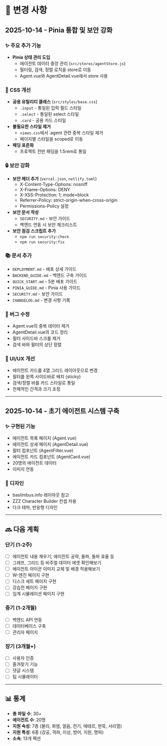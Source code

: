 # 📝 변경 사항

## 2025-10-14 - Pinia 통합 및 보안 강화

### ✨ 주요 추가 기능
- **Pinia 상태 관리 도입**
  - 에이전트 데이터 중앙 관리 (`src/stores/agentStore.js`)
  - 필터링, 검색, 정렬 로직을 store로 이동
  - Agent.vue와 AgentDetail.vue에서 store 사용

### 🎨 CSS 개선
- **공용 유틸리티 클래스** (`src/styles/base.css`)
  - `.input` - 통일된 입력 필드 스타일
  - `.select` - 통일된 select 스타일
  - `.card` - 공용 카드 스타일
- **불필요한 스타일 제거**
  - `views.css`에서 .agent 관련 중복 스타일 제거
  - 페이지별 스타일을 scoped로 이동
- **패딩 표준화**
  - 프로젝트 전반 패딩을 1.5rem로 통일

### 🔒 보안 강화
- **보안 헤더 추가** (`vercel.json`, `netlify.toml`)
  - X-Content-Type-Options: nosniff
  - X-Frame-Options: DENY
  - X-XSS-Protection: 1; mode=block
  - Referrer-Policy: strict-origin-when-cross-origin
  - Permissions-Policy 설정
- **보안 문서 작성**
  - `SECURITY.md` - 보안 가이드
  - 백엔드 연동 시 보안 체크리스트
- **보안 점검 스크립트 추가**
  - `npm run security:check`
  - `npm run security:fix`

### 📚 문서 추가
- `DEPLOYMENT.md` - 배포 상세 가이드
- `BACKEND_GUIDE.md` - 백엔드 구축 가이드
- `QUICK_START.md` - 5분 배포 가이드
- `PINIA_GUIDE.md` - Pinia 사용 가이드
- `SECURITY.md` - 보안 가이드
- `CHANGELOG.md` - 변경 사항 기록

### 🐛 버그 수정
- Agent.vue의 중복 데이터 제거
- AgentDetail.vue의 코드 정리
- 필터 사이드바 스크롤 제거
- 검색 바와 필터의 상단 정렬

### 🎨 UI/UX 개선
- 에이전트 카드를 4열 그리드 레이아웃으로 변경
- 필터를 왼쪽 사이드바로 배치 (sticky)
- 검색/정렬 바를 카드 스타일로 통일
- 전체적인 간격과 크기 조정

---

## 2025-10-14 - 초기 에이전트 시스템 구축

### ✨ 구현된 기능
- 에이전트 목록 페이지 (Agent.vue)
- 에이전트 상세 페이지 (AgentDetail.vue)
- 필터 컴포넌트 (AgentFilter.vue)
- 에이전트 카드 컴포넌트 (AgentCard.vue)
- 20명의 에이전트 데이터
- 이미지 연동

### 🎨 디자인
- baslimbus.info 레이아웃 참고
- ZZZ Character Builder 컨셉 차용
- 다크 테마, 반응형 디자인

---

## 🔜 다음 계획

### 단기 (1-2주)
- [ ] 에이전트 내용 채우기, 에이전트 공략, 돌파, 돌파 효율 등
- [ ] 그래프, 그리드 등 비주얼 데이터 에셋 확인해보기
- [ ] 에이전트 아이콘 이미지 교체 및 배경 적용해보기
- [ ] W-엔진 페이지 구현
- [ ] 디스크 세트 페이지 구현
- [ ] 강습전 페이지 구현
- [ ] 임계 시뮬레이션 페이지 구현

### 중기 (1-2개월)
- [ ] 백엔드 API 연동
- [ ] 데이터베이스 구축
- [ ] 관리자 페이지

### 장기 (3개월+)
- [ ] 사용자 인증
- [ ] 즐겨찾기 기능
- [ ] 댓글 시스템
- [ ] 팀 시뮬레이터

---

## 📊 통계

- **총 파일 수**: 30+
- **에이전트 수**: 20명
- **지원 속성**: 7종 (물리, 화염, 얼음, 전기, 에테르, 현묵, 서리열)
- **지원 특성**: 6종 (강공, 격파, 이상, 방어, 지원, 명파)
- **소속**: 13개 팩션

